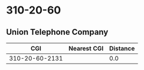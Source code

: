 # 310-20-60
## Union Telephone Company


| CGI | Nearest CGI | Distance |
|-----|-------------|----------|
| 310-20-60-2131 |  | 0.0 |
